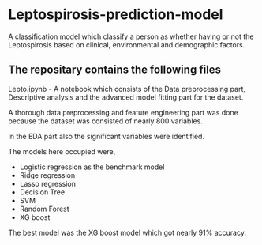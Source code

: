 # Leptospirosis-prediction-model
A classification model which classify a person as whether having or not the Leptospirosis based on clinical, environmental and demographic factors.

## The repositary contains the following files

Lepto.ipynb - A notebook which consists of the Data preprocessing part, Descriptive analysis and the advanced model fitting part for the dataset.

A thorough data preprocessing and feature engineering part was done because the dataset was consisted of nearly 800 variables.

In the EDA part also the significant variables were identified.

The models here occupied were,
* Logistic regression as the benchmark model
* Ridge regression
* Lasso regression
* Decision Tree
* SVM
* Random Forest
* XG boost

The best model was the XG boost model which got nearly 91% accuracy.

